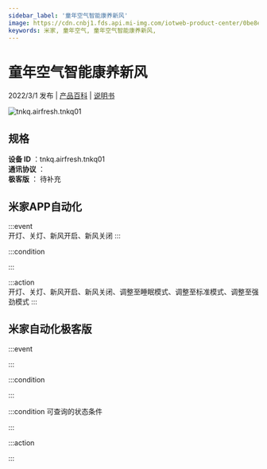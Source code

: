 ```yaml
---
sidebar_label: '童年空气智能康养新风'
image: https://cdn.cnbj1.fds.api.mi-img.com/iotweb-product-center/0be8e59d3567b5d357a071d3320fb70c_1640923753343.png?GalaxyAccessKeyId=AKVGLQWBOVIRQ3XLEW&Expires=9223372036854775807&Signature=JSxxsg7LuHwt0ZS/eJRP0NjQUpk=
keywords: 米家, 童年空气, 童年空气智能康养新风, 
---
```

# 童年空气智能康养新风

2022/3/1 发布 | [产品百科](https://home.mi.com/webapp/content/baike/product/index.html?model=tnkq.airfresh.tnkq01/) | [说明书](https://home.mi.com/views/introduction.html?model=tnkq.airfresh.tnkq01&region=cn)

![tnkq.airfresh.tnkq01](https://cdn.cnbj1.fds.api.mi-img.com/iotweb-product-center/0be8e59d3567b5d357a071d3320fb70c_1640923753343.png?GalaxyAccessKeyId=AKVGLQWBOVIRQ3XLEW&Expires=9223372036854775807&Signature=JSxxsg7LuHwt0ZS/eJRP0NjQUpk=)

## 规格  
> 
**设备 ID** ：tnkq.airfresh.tnkq01  
**通讯协议** ：  
**极客版**  ： 待补充 


## 米家APP自动化  

:::event  
开灯、关灯、新风开启、新风关闭
:::

:::condition  

:::

:::action   
开灯、关灯、新风开启、新风关闭、调整至睡眠模式、调整至标准模式、调整至强劲模式
:::

## 米家自动化极客版  

:::event  

:::

:::condition  

:::

:::condition 可查询的状态条件  

:::

:::action  

:::

        
